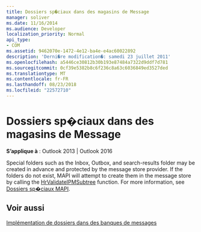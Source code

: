 ```yaml
---
title: Dossiers sp�ciaux dans des magasins de Message
manager: soliver
ms.date: 11/16/2014
ms.audience: Developer
localization_priority: Normal
api_type:
- COM
ms.assetid: 9462070e-1472-4e12-ba4e-e4ac60022892
description: 'Derni�re modification�: samedi 23 juillet 2011'
ms.openlocfilehash: a5446ce30812b30b193e87484a7322d9ddf7d781
ms.sourcegitcommit: 0cf39e5382b8c6f236c8a63c6036849ed3527ded
ms.translationtype: MT
ms.contentlocale: fr-FR
ms.lasthandoff: 08/23/2018
ms.locfileid: "22572710"
---
```

# <a name="special-folders-in-message-stores"></a>Dossiers sp�ciaux dans des magasins de Message

  
  
**S’applique à** : Outlook 2013 | Outlook 2016 
  
Special folders such as the Inbox, Outbox, and search-results folder may be created in advance and protected by the message store provider. If the folders do not exist, MAPI will attempt to create them in the message store by calling the [HrValidateIPMSubtree](hrvalidateipmsubtree.md) function. For more information, see [Dossiers sp�ciaux MAPI](mapi-special-folders.md).
  
## <a name="see-also"></a>Voir aussi



[Implémentation de dossiers dans des banques de messages](implementing-folders-in-message-stores.md)

